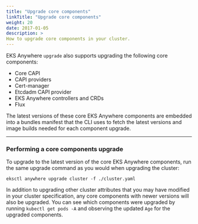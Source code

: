 ```yaml
---
title: "Upgrade core components"
linkTitle: "Upgrade core components"
weight: 20
date: 2017-01-05
description: >
How to upgrade core components in your cluster.
---
```

EKS Anywhere `upgrade` also supports upgrading the following core components:

* Core CAPI
* CAPI providers
* Cert-manager
* Etcdadm CAPI provider
* EKS Anywhere controllers and CRDs
* Flux

The latest versions of these core EKS Anywhere components are embedded into a bundles manifest that the CLI uses to fetch the latest versions and image builds needed for each component upgrade.

---
### Performing a core components upgrade
To upgrade to the latest version of the core EKS Anywhere components, run the same upgrade command as you would when upgrading the cluster:
```
eksctl anywhere upgrade cluster -f ./cluster.yaml
```
In addition to upgrading other cluster attributes that you may have modified in your cluster specification, any core components with newer versions will also be upgraded.
You can see which components were upgraded by running `kubectl get pods -A` and observing the updated `Age` for the upgraded components.